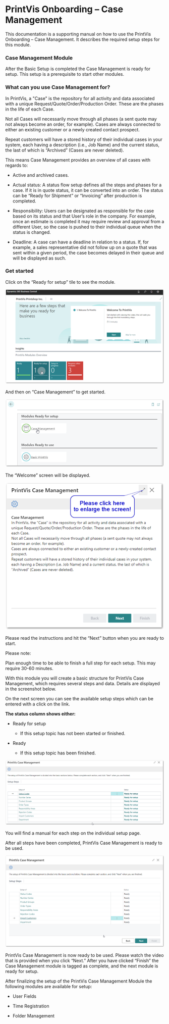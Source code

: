 # PrintVis Onboarding – Case Management

This documentation is a supporting manual on how to use the PrintVis
Onboarding – Case Management. It describes the required setup steps for
this module.

### Case Management Module

After the Basic Setup is completed the Case Management is ready for
setup. This setup is a prerequisite to start other modules.

### What can you use Case Management for?

In PrintVis, a "Case" is the repository for all activity and data
associated with a unique Request/Quote/Order/Production Order. These are
the phases in the life of each Case.

Not all Cases will necessarily move through all phases (a sent quote may
not always become an order, for example). Cases are always connected to
either an existing customer or a newly created contact prospect.

Repeat customers will have a stored history of their individual cases in
your system, each having a description (i.e., Job Name) and the current
status, the last of which is “Archived” (Cases are never deleted).

This means Case Management provides an overview of all cases with
regards to:

-   Active and archived cases.

-   Actual status: A status flow setup defines all the steps and phases
    for a case. If it is in quote status, it can be converted into an
    order. The status can be “Ready for Shipment” or “Invoicing” after
    production is completed.

-   Responsibility: Users can be designated as responsible for the case
    based on its status and that User’s role in the company. For
    example, once an estimate is completed it may require review and
    approval from a different User, so the case is pushed to their
    individual queue when the status is changed.

-   Deadline: A case can have a deadline in relation to a status. If,
    for example, a sales representative did not follow up on a quote
    that was sent within a given period, the case becomes delayed in
    their queue and will be displayed as such.

### Get started

Click on the “Ready for setup” tile to see the module.

![PrintVis Case Mgmt](./assets/0200-image1.png)

And then on “Case Management” to get started.

![PrintVis Case Mgmt](./assets/0200-image2.png)

The “Welcome” screen will be displayed.

![PrintVis Case Mgmt](./assets/0200-image3.png)

Please read the instructions and hit the “Next” button when you are
ready to start.

Please note:

Plan enough time to be able to finish a full step for each setup. This
may require 30-60 minutes.

With this module you will create a basic structure for PrintVis Case
Management, which requires several steps and data. Details are displayed
in the screenshot below.

On the next screen you can see the available setup steps which can be
entered with a click on the link.

**The status column shows either:**

-   Ready for setup

    -   If this setup topic has not been started or finished.

-   Ready

    -   If this setup topic has been finished.

![PrintVis Case Mgmt](./assets/0200-image4.png)

You will find a manual for each step on the individual setup page.

After all steps have been completed, PrintVis Case Management is ready
to be used.

![PrintVis Case Mgmt](./assets/0200-image5.png)

PrintVis Case Management is now ready to be used. Please watch the video
that is provided when you click “Next.” After you have clicked “Finish”
the Case Management module is tagged as complete, and the next module is
ready for setup.

After finalizing the setup of the PrintVis Case Management Module the
following modules are available for setup:

-   User Fields

-   Time Registration

-   Folder Management
